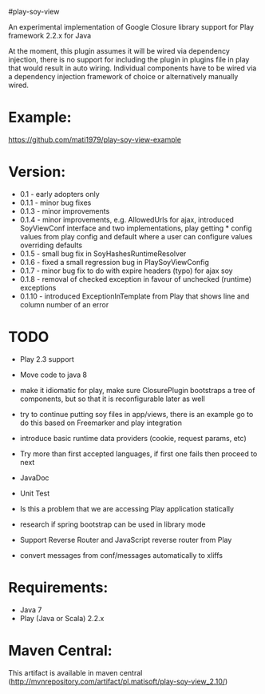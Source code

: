 #play-soy-view

An experimental implementation of Google Closure library support for Play framework 2.2.x for Java

At the moment, this plugin assumes it will be wired via dependency injection, there is no support for including the plugin in plugins file in play that would result in auto wiring.
Individual components have to be wired via a dependency injection framework of choice or alternatively manually wired.

# Example:
https://github.com/mati1979/play-soy-view-example

# Version:
- 0.1 - early adopters only
- 0.1.1 - minor bug fixes
- 0.1.3 - minor improvements
- 0.1.4 - minor improvements, e.g. AllowedUrls for ajax, introduced SoyViewConf interface and two implementations, play getting * config values from play config and default where a user can configure values overriding defaults
- 0.1.5 - small bug fix in SoyHashesRuntimeResolver
- 0.1.6 - fixed a small regression bug in PlaySoyViewConfig
- 0.1.7 - minor bug fix to do with expire headers (typo) for ajax soy
- 0.1.8 - removal of checked exception in favour of unchecked (runtime) exceptions
- 0.1.10 - introduced ExceptionInTemplate from Play that shows line and column number of an error

# TODO
- Play 2.3 support

- Move code to java 8

- make it idiomatic for play, make sure ClosurePlugin bootstraps a tree of components, but so that it is reconfigurable later as well

- try to continue putting soy files in app/views, there is an example go to do this based on Freemarker and play integration

- introduce basic runtime data providers (cookie, request params, etc)

- Try more than first accepted languages, if first one fails then proceed to next

- JavaDoc

- Unit Test

- Is this a problem that we are accessing Play application statically

- research if spring bootstrap can be used in library mode

- Support Reverse Router and JavaScript reverse router from Play

- convert messages from conf/messages automatically to xliffs

# Requirements:
- Java 7
- Play (Java or Scala) 2.2.x

# Maven Central:
This artifact is available in maven central (http://mvnrepository.com/artifact/pl.matisoft/play-soy-view_2.10/)
